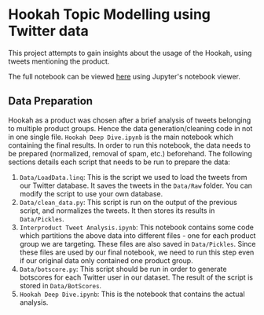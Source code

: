 # Hookah Topic Modelling using Twitter data

This project attempts to gain insights about the usage of the Hookah, using tweets mentioning the product.

The full notebook can be viewed [here](https://nbviewer.jupyter.org/github/JonAllem/HookahWord2Vec/blob/master/Hookah%20Deep%20Dive.ipynb) using Jupyter's notebook viewer.

## Data Preparation

Hookah as a product was chosen after a brief analysis of tweets belonging to multiple product groups. Hence the data generation/cleaning code in not in one single file.
`Hookah Deep Dive.ipynb` is the main notebook which containing the final results. In order to run this notebook, the data needs to be prepared (normalized, removal of spam, etc.) beforehand. The following sections details each script that needs to be run to prepare the data:

1. `Data/LoadData.linq`: This is the script we used to load the tweets from our Twitter database. It saves the tweets in the `Data/Raw` folder. You can modify the script to use your own database.
2. `Data/clean_data.py`: This script is run on the output of the previous script, and normalizes the tweets. It then stores its results in `Data/Pickles`.
3. `Interproduct Tweet Analysis.ipynb`: This notebook contains some code which partitions the above data into different files - one for each product group we are targeting. These files are also saved in `Data/Pickles`. Since these files are used by our final notebook, we need to run this step even if our original data only contained one product group.
4. `Data/botscore.py`: This script should be run in order to generate botscores for each Twitter user in our dataset. The result of the script is stored in `Data/BotScores`.
5. `Hookah Deep Dive.ipynb`: This is the notebook that contains the actual analysis.